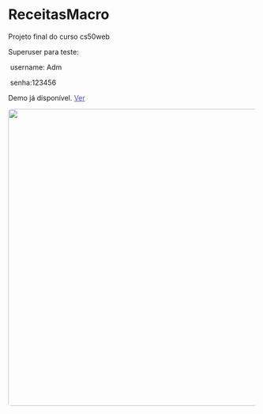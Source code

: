 # ReceitasMacro
Projeto final do curso cs50web

Superuser para teste: 

​	username: Adm

​	senha:123456


<p>Demo já disponível. <a style="color: #4d4Dba;" href="https://arthurtest020104.pythonanywhere.com/">Ver</a></p>
<img target="_blank" style="width:600px; border-radius:6px;" src="https://live.staticflickr.com/65535/52151173519_cb4c742255_h.jpg">
